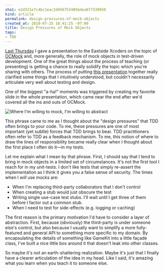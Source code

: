 ```yaml
--- 
sha1: e2d321e7c4bc1eac2d456753405bdea6f7339950
kind: article
permalink: design-pressures-of-mock-objects
created_at: 2010-07-25 16:41:25 -07:00
title: Design Pressures of Mock Objects
tags: 
- TDD
--- 
```


[Last Thursday](http://seattlexcoders.org/2010/07/13/july-22-eastside-meeting---alex-vollmer-on-ocmock.html "Seattle Xcoders - July 22 Eastside Meeting - Alex Vollmer on OCMock") 
I gave a presentation to the Eastside Xcoders on the topic
of [OCMock](http://www.mulle-kybernetik.com/software/OCMock/ "Mulle kybernetiK -- OCMock")
and, more generally, the role of mock objects in test-driven development. One
of the great things about the process of teaching (or presenting) is getting
a chance to really solidify the topic which you're sharing with others.
The process of putting [this presentation](https://docs.google.com/fileview?id=0BzuECX7-PruNYjEwOWU4ZTUtODhhOC00ZTlmLWE1NzQtNGQzMjJkM2FiMzA1&amp;hl=en)
together really clarified some things that I intuitively understood, but 
couldn't necessarily articulate very well about testing and design.

One of the biggest "a-ha!" moments was triggered by creating my favorite slide
in the whole presentation, which came near the end after we'd covered all the
ins and outs of OCMock.

<img src="/images/2010/07/abstract.png" title="Where I'm willing to mock, I'm willing to abstract"/>

This phrase came to me as I thought about the "design pressures" that TDD
often brings to your code. To me, these pressures are one of most important
(yet subtle) forces that TDD brings to bear. TDD practitioners often refer
to TDD as a feedback mechanism. To me, this notion of where to draw the lines
of responsibility became really clear when I thought about the first place
I often do it&mdash;in my tests.

Let me explain what I mean by that phrase. First, I should say that I tend to
bring in mock objects in a limited set of circumstances. It's not the first
tool I reach for in my unit-tests. I don't like tests that simply re-assert
the implementation as I think it gives you a false sense of security. The
times when I *will* use mocks are:

  * When I'm replacing third-party collaborators that I don't control
  * When creating a stub would just obscure the test
  * Writing single use-case test stubs. I'll wait until I get three of them
    before I factor out a common stub.
  * When I need to test for side-effects (e.g. logging or caching)

The first reason is the primary motivation I'd have to consider a layer of
abstraction. First, because (obviously) the third-party is under someone
else's control, but also because I usually want to simplify a more
fully-featured and general API to something more specific to my domain. By
encapsulating the details of something like GameKit into a little façade
class, I've built a nice little box around it that doesn't leak into other
classes.

So maybe it's not an earth-shattering realization. Maybe it's just that I
finally have a clearer articulation of the idea in my head. Like I said,
it's amazing what you learn when you teach it to someone else.
